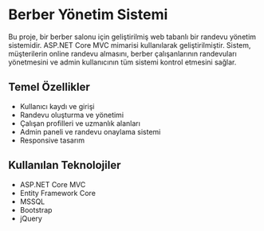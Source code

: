 # Berber Yönetim Sistemi

Bu proje, bir berber salonu için geliştirilmiş web tabanlı bir randevu yönetim sistemidir. ASP.NET Core MVC mimarisi kullanılarak geliştirilmiştir. Sistem, müşterilerin online randevu almasını, berber çalışanlarının randevuları yönetmesini ve admin kullanıcının tüm sistemi kontrol etmesini sağlar.

## Temel Özellikler

- Kullanıcı kaydı ve girişi
- Randevu oluşturma ve yönetimi
- Çalışan profilleri ve uzmanlık alanları
- Admin paneli ve randevu onaylama sistemi
- Responsive tasarım

## Kullanılan Teknolojiler

- ASP.NET Core MVC
- Entity Framework Core
- MSSQL
- Bootstrap
- jQuery
